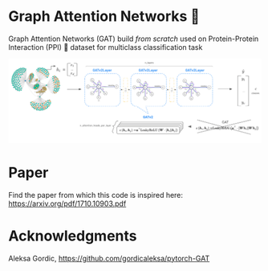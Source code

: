 # Graph Attention Networks 🧬

Graph Attention Networks (GAT) build *from scratch* used on Protein-Protein Interaction (PPI) 🧬 dataset for multiclass classification task

![Architecture](https://github.com/nicoboou/graph-attention-networks/blob/main/architecture.png)

# Paper

Find the paper from which this code is inspired here: https://arxiv.org/pdf/1710.10903.pdf

# Acknowledgments

Aleksa Gordic, https://github.com/gordicaleksa/pytorch-GAT

